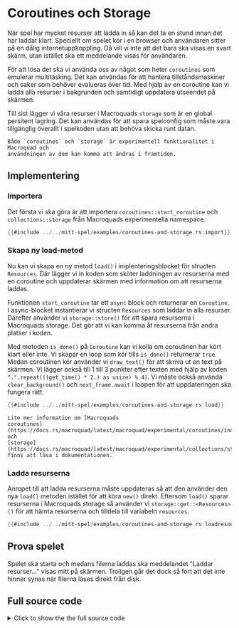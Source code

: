# Coroutines och Storage

När spel har mycket resurser att ladda in så kan det ta en stund innan det har
laddat klart. Speciellt om spelet kör i en browser och användaren sitter på en
dålig internetuppkoppling. Då vill vi inte att det bara ska visas en svart
skärm, utan istället ska ett meddelande visas för användaren.

För att lösa det ska vi använda oss av något som heter `coroutines` som
emulerar multitasking. Det kan användas för att hantera tillståndsmaskiner och
saker som behöver evalueras över tid. Med hjälp av en coroutine kan vi ladda
alla resurser i bakgrunden och samtidigt uppdatera utseendet på skärmen.

Till sist lägger vi våra resurser i Macroquads `storage` som är en global
persitent lagring. Det kan användas för att spara spelconfig som måste vara
tillgänglig överallt i spelkoden utan att behöva skicka runt datan.

```admonish info
Både `coroutines` och `storage` är experimentell funktionalitet i Macroquad och
användningen av dem kan komma att ändras i framtiden.
```

## Implementering 

### Importera

Det första vi ska göra är att importera `coroutines::start_coroutine` och
`collections::storage` från Macroquads experimentella namespace.

```rust
{{#include ../../mitt-spel/examples/coroutines-and-storage.rs:import}}
```

### Skapa ny load-metod

Nu kan vi skapa en ny metod `load()` i implenteringsblocket för structen
`Resources`. Där lägger vi in koden som sköter laddningen av resurserna med
en coroutine och uppdaterar skärmen med information om att resurserna laddas.

Funktionen `start_coroutine` tar ett `async` block och returnerar en
`Coroutine`. I async-blocket instantierar vi structen `Resources` som laddar
in alla resurser. Därefter använder vi `storage::store()` för att spara
resurserna i Macroquads storage. Det gör att vi kan komma åt resurserna från
andra platser i koden.

Med metoden `is_done()` på `Coroutine` kan vi kolla om coroutinen har kört
klart eller inte. Vi skapar en loop som kör tills `is_done()` returnerar
`true`. Medan coroutinen kör använder vi `draw_text()` för att skriva ut
en text på skärmen. Vi lägger också till 1 till 3 punkter efter texten med
hjälp av koden `".".repeat(((get_time() * 2.) as usize) % 4)`. Vi måste
också använda `clear_background()` och `next_frame.await` i loopen för att
uppdateringen ska fungera rätt.

```rust
{{#include ../../mitt-spel/examples/coroutines-and-storage.rs:load}}
```

```admonish info
Lite mer information om [Macroquads
coroutines](https://docs.rs/macroquad/latest/macroquad/experimental/coroutines/index.html)
och
[storage](https://docs.rs/macroquad/latest/macroquad/experimental/collections/storage/index.html)
finns att läsa i dokumentationen.
```

### Ladda resurserna

Anropet till att ladda resurserna måste uppdateras så att den använder den nya
`load()` metoden istället för att köra `new()` direkt. Eftersom `load()`
sparar resurserna i Macroquads storage så använder vi `storage::get::<Resources>()`
för att hämta resurserna och tilldela till variabeln `resources`.

```rust [hl,2-3]
{{#include ../../mitt-spel/examples/coroutines-and-storage.rs:loadresources}}
```

## Prova spelet

Spelet ska starta och medans filerna laddas ska meddelandet "Laddar
resurser..." visas mitt på skärmen. Troligen går det dock så fort att det
inte hinner synas när filerna läses direkt från disk. 

<div class="noprint no-page-break">

## Full source code

<details>
  <summary>Click to show the the full source code</summary>

```rust
{{#include ../../mitt-spel/examples/coroutines-and-storage.rs:all}}
```
</details>
</div>

